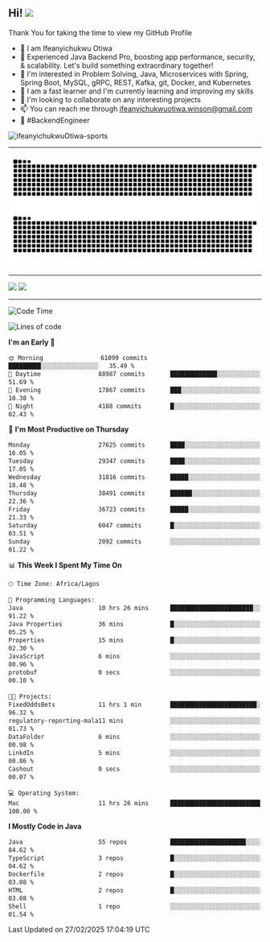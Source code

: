 <!-- BLOG-POST-LIST:START --><!-- BLOG-POST-LIST:END -->

## Hi! <img src="https://media.giphy.com/media/hvRJCLFzcasrR4ia7z/giphy.gif" width="4%"> 

Thank You for taking the time to view my GitHub Profile

- 👋 I am Ifeanyichukwu Otiwa
- 🚀 Experienced Java Backend Pro, boosting app performance, security, & scalability. Let's build something extraordinary together!
- 👀 I'm interested in Problem Solving, Java, Microservices with Spring, Spring Boot, MySQL, gRPC, REST, Kafka, git, Docker, and Kubernetes
- 🌱 I am a fast learner and I'm currently learning and improving my skills
- 💞️ I'm looking to collaborate on any interesting projects
- 📫 You can reach me through ifeanyichukwuotiwa.winson@gmail.com
- 🚀 #BackendEngineer

<p align="left" marginTop="10px"> <img src="https://komarev.com/ghpvc/?username=ifeanyichukwuOtiwa-sports&label=Profile%20views&color=0e75b6&style=for-the-badge" alt="ifeanyichukwuOtiwa-sports" /> </p>

***

<!--🐍📈SNAKEGRAPH / 🌐WEBSITE: https://github.com/Platane/snk -->
![github contribution grid snake animation](https://raw.githubusercontent.com/ifeanyichukwuOtiwa-sports/ifeanyichukwuOtiwa-sports/output/github-contribution-grid-snake-dark.svg#gh-dark-mode-only)![github contribution grid snake animation](https://raw.githubusercontent.com/ifeanyichukwuOtiwa-sports/ifeanyichukwuOtiwa-sports/output/github-contribution-grid-snake.svg#gh-light-mode-only)

***

<p float="left">
  <img float="left" src="https://github-readme-stats.vercel.app/api?username=ifeanyichukwuOtiwa-sports&count_private=true&include_all_commits=true&theme=react&show_icons=true" />
  <img float="right" src="https://github-readme-stats.vercel.app/api/top-langs/?username=ifeanyichukwuOtiwa-sports&layout=compact&show_icons=true&theme=react" /> 
</p>

***



<!--START_SECTION:waka-->
![Code Time](http://img.shields.io/badge/Code%20Time-3%2C499%20hrs%2016%20mins-blue)

![Lines of code](https://img.shields.io/badge/From%20Hello%20World%20I%27ve%20Written-43.5%20million%20lines%20of%20code-blue)

**I'm an Early 🐤** 

```text
🌞 Morning                61099 commits       █████████░░░░░░░░░░░░░░░░   35.49 % 
🌆 Daytime                88987 commits       █████████████░░░░░░░░░░░░   51.69 % 
🌃 Evening                17867 commits       ███░░░░░░░░░░░░░░░░░░░░░░   10.38 % 
🌙 Night                  4188 commits        █░░░░░░░░░░░░░░░░░░░░░░░░   02.43 % 
```
📅 **I'm Most Productive on Thursday** 

```text
Monday                   27625 commits       ████░░░░░░░░░░░░░░░░░░░░░   16.05 % 
Tuesday                  29347 commits       ████░░░░░░░░░░░░░░░░░░░░░   17.05 % 
Wednesday                31816 commits       █████░░░░░░░░░░░░░░░░░░░░   18.48 % 
Thursday                 38491 commits       ██████░░░░░░░░░░░░░░░░░░░   22.36 % 
Friday                   36723 commits       █████░░░░░░░░░░░░░░░░░░░░   21.33 % 
Saturday                 6047 commits        █░░░░░░░░░░░░░░░░░░░░░░░░   03.51 % 
Sunday                   2092 commits        ░░░░░░░░░░░░░░░░░░░░░░░░░   01.22 % 
```


📊 **This Week I Spent My Time On** 

```text
🕑︎ Time Zone: Africa/Lagos

💬 Programming Languages: 
Java                     10 hrs 26 mins      ███████████████████████░░   91.22 % 
Java Properties          36 mins             █░░░░░░░░░░░░░░░░░░░░░░░░   05.25 % 
Properties               15 mins             █░░░░░░░░░░░░░░░░░░░░░░░░   02.30 % 
JavaScript               6 mins              ░░░░░░░░░░░░░░░░░░░░░░░░░   00.96 % 
protobuf                 0 secs              ░░░░░░░░░░░░░░░░░░░░░░░░░   00.10 % 

🐱‍💻 Projects: 
FixedOddsBets            11 hrs 1 min        ████████████████████████░   96.32 % 
regulatory-reporting-mala11 mins             ░░░░░░░░░░░░░░░░░░░░░░░░░   01.73 % 
DataFolder               6 mins              ░░░░░░░░░░░░░░░░░░░░░░░░░   00.98 % 
LinkdIn                  5 mins              ░░░░░░░░░░░░░░░░░░░░░░░░░   00.86 % 
Cashout                  0 secs              ░░░░░░░░░░░░░░░░░░░░░░░░░   00.07 % 

💻 Operating System: 
Mac                      11 hrs 26 mins      █████████████████████████   100.00 % 
```

**I Mostly Code in Java** 

```text
Java                     55 repos            █████████████████████░░░░   84.62 % 
TypeScript               3 repos             █░░░░░░░░░░░░░░░░░░░░░░░░   04.62 % 
Dockerfile               2 repos             █░░░░░░░░░░░░░░░░░░░░░░░░   03.08 % 
HTML                     2 repos             █░░░░░░░░░░░░░░░░░░░░░░░░   03.08 % 
Shell                    1 repo              ░░░░░░░░░░░░░░░░░░░░░░░░░   01.54 % 
```




 Last Updated on 27/02/2025 17:04:19 UTC
<!--END_SECTION:waka-->

<!--
<p align="center">
![trophy](https://github-profile-trophy.vercel.app/?username=ifeanyichukwuOtiwa-sports&theme=onedark) (https://github.com/ryo-ma/github-profile-trophy)
</p>
-->

<!---
ifeanyi-otiwa/ifeanyi-otiwa is a ✨ special ✨ repository because its `README.md` (this file) appears on your GitHub profile.
You can click the Preview link to take a look at your changes.
--->

